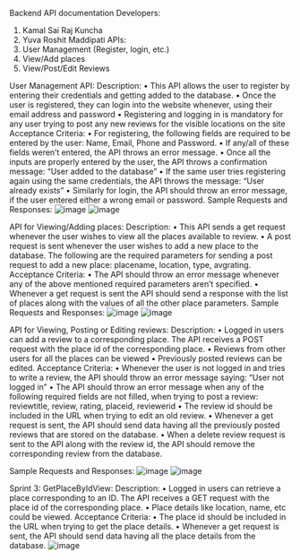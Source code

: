 Backend API documentation
Developers:
1. Kamal Sai Raj Kuncha
2. Yuva Roshit Maddipati
APIs: 
1.	User Management (Register, login, etc.)
2.	View/Add places
3.	View/Post/Edit Reviews

User Management API:
Description:
•	This API allows the user to register by entering their credentials and getting added to the database.
•	Once the user is registered, they can login into the website whenever, using their email address and password
•	Registering and logging in is mandatory for any user trying to post any new reviews for the visible locations on the site
Acceptance Criteria:
•	For registering, the following fields are required to be entered by the user: Name, Email, Phone and Password.
•	If any/all of these fields weren’t entered, the API throws an error message.
•	Once all the inputs are properly entered by the user, the API throws a confirmation message: “User added to the database”
•	If the same user tries registering again using the same credentials, the API throws the message: “User already exists”
•	Similarly for login, the API should throw an error message, if the user entered either a wrong email or password.
Sample Requests and Responses:
![image](https://user-images.githubusercontent.com/38933993/163862284-5f819808-3189-43fc-b5ba-0c8350378ad3.png)
![image](https://user-images.githubusercontent.com/38933993/163862304-33e669b8-bafc-4eda-8bc5-979d03c10cbe.png)

API for Viewing/Adding places:
Description:
•	This API sends a get request whenever the user wishes to view all the places available to review.
•	A post request is sent whenever the user wishes to add a new place to the database. The following are the required parameters for sending a post request to add a new place: placename, location, type, avgrating.
Acceptance Criteria:
•	The API should throw an error message whenever any of the above mentioned required parameters aren’t specified.
•	Whenever a get request is sent the API should send a response with the list of places along with the values of all the other place parameters.
Sample Requests and Responses:
![image](https://user-images.githubusercontent.com/38933993/163862518-ac209298-2c44-498e-896d-5fed39dad9dc.png)
![image](https://user-images.githubusercontent.com/38933993/163862535-1f949a81-c555-4e07-bf2a-a0a72ed7ae05.png)

API for Viewing, Posting or Editing reviews:
Description:
•	Logged in users can add a review to a corresponding place. The API receives a POST request with the place id of the corresponding place.
•	Reviews from other users for all the places can be viewed
•	Previously posted reviews can be edited.
Acceptance Criteria:
•	Whenever the user is not logged in and tries to write a review, the API should throw an error message saying: “User not logged in”
•	The API should throw an error message when any of the following required fields are not filled, when trying to post a review: reviewtitle, review, rating, placeid, reviewerid
•	The review id should be included in the URL when trying to edit an old review.
•	Whenever a get request is sent, the API should send data having all the previously posted reviews that are stored on the database.
•	When a delete review request is sent to the API along with the review id, the API should remove the corresponding review from the database.

Sample Requests and Responses:
![image](https://user-images.githubusercontent.com/38933993/163862699-1c2b9460-aed5-4e20-a51e-ed49d976ab17.png)
![image](https://user-images.githubusercontent.com/38933993/163862720-7275fba5-a6eb-42d9-adb0-ebe9e8073861.png)

Sprint 3:
GetPlaceByIdView:
Description:
•	Logged in users can retrieve a place corresponding to an ID. The API receives a GET request with the place id of the corresponding place.
•	Place details like location, name, etc could be viewed.
Acceptance Criteria:
•	The place id should be included in the URL when trying to get the place details.
•	Whenever a get request is sent, the API should send data having all the place details from the database.
![image](https://user-images.githubusercontent.com/38933993/163862840-17944e3b-e9a2-43c7-8a07-edca911aa14c.png)




